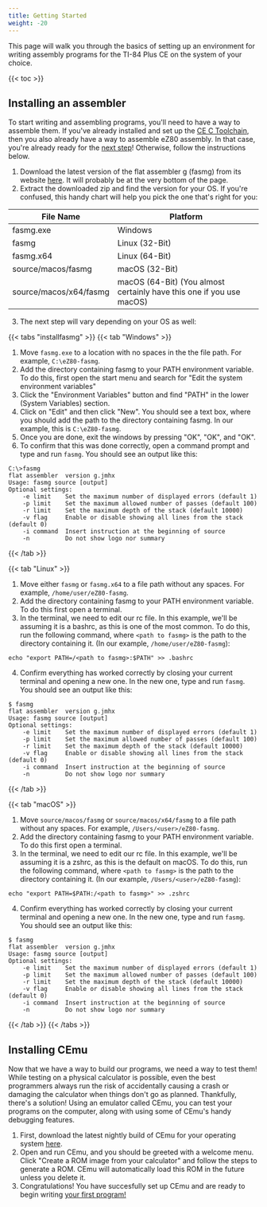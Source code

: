 ```yaml
---
title: Getting Started
weight: -20
---
```


This page will walk you through the basics of setting up an environment for writing assembly programs for the TI-84 Plus CE on the system of your choice.

{{< toc >}}

## Installing an assembler

To start writing and assembling programs, you'll need to have a way to assemble them. If you've already installed and set up the [CE C Toolchain](https://ce-programming.github.io/toolchain/index.html), then you also already have a way to assemble eZ80 assembly. In that case, you're already ready for the [next step](#installing-cemu)! Otherwise, follow the instructions below.

1. Download the latest version of the flat assembler g (fasmg) from its website [here](https://flatassembler.net/download.php). It will probably be at the very bottom of the page.
2. Extract the downloaded zip and find the version for your OS. If you're confused, this handy chart will help you pick the one that's right for you:

| File Name              | Platform                                                             |
|------------------------|----------------------------------------------------------------------|
| fasmg.exe              | Windows                                                              |
| fasmg                  | Linux (32-Bit)                                                       |
| fasmg.x64              | Linux (64-Bit)                                                       |
| source/macos/fasmg     | macOS (32-Bit)                                                       |
| source/macos/x64/fasmg | macOS (64-Bit) (You almost certainly have this one if you use macOS) |

3. The next step will vary depending on your OS as well:

{{< tabs "installfasmg" >}}
{{< tab "Windows" >}}
1. Move `fasmg.exe` to a location with no spaces in the the file path. For example, `C:\eZ80-fasmg`.
2. Add the directory containing fasmg to your PATH environment variable. To do this, first open the start menu and search for "Edit the system environment variables"
3. Click the "Environment Variables" button and find "PATH" in the lower (System Variables) section.
4. Click on "Edit" and then click "New". You should see a text box, where you should add the path to the directory containing fasmg. In our example, this is `C:\eZ80-fasmg`.
5. Once you are done, exit the windows by pressing "OK", "OK", and "OK".
6. To confirm that this was done correctly, open a command prompt and type and run `fasmg`. You should see an output like this:
```Plain
C:\>fasmg
flat assembler  version g.jmhx
Usage: fasmg source [output]
Optional settings:
    -e limit    Set the maximum number of displayed errors (default 1)
    -p limit    Set the maximum allowed number of passes (default 100)
    -r limit    Set the maximum depth of the stack (default 10000)
    -v flag     Enable or disable showing all lines from the stack (default 0)
    -i command  Insert instruction at the beginning of source
    -n          Do not show logo nor summary
```
{{< /tab >}}

{{< tab "Linux" >}}
1. Move either `fasmg` or `fasmg.x64` to a file path without any spaces. For example, `/home/user/eZ80-fasmg`.
2. Add the directory containing fasmg to your PATH environment variable. To do this first open a terminal.
3. In the terminal, we need to edit our rc file. In this example, we'll be assuming it is a bashrc, as this is one of the most common. To do this, run the following command, where `<path to fasmg>` is the path to the directory containing it. (In our example, `/home/user/eZ80-fasmg`):
```Plain
echo "export PATH=/<path to fasmg>:$PATH" >> .bashrc
```
4. Confirm everything has worked correctly by closing your current terminal and opening a new one. In the new one, type and run `fasmg`. You should see an output like this:
```Plain
$ fasmg
flat assembler  version g.jmhx
Usage: fasmg source [output]
Optional settings:
    -e limit    Set the maximum number of displayed errors (default 1)
    -p limit    Set the maximum allowed number of passes (default 100)
    -r limit    Set the maximum depth of the stack (default 10000)
    -v flag     Enable or disable showing all lines from the stack (default 0)
    -i command  Insert instruction at the beginning of source
    -n          Do not show logo nor summary
```
{{< /tab >}}

{{< tab "macOS" >}}
1. Move `source/macos/fasmg` or `source/macos/x64/fasmg` to a file path without any spaces. For example, `/Users/<user>/eZ80-fasmg`.
2. Add the directory containing fasmg to your PATH environment variable. To do this first open a terminal.
3. In the terminal, we need to edit our rc file. In this example, we'll be assuming it is a zshrc, as this is the default on macOS. To do this, run the following command, where `<path to fasmg>` is the path to the directory containing it. (In our example, `/Users/<user>/eZ80-fasmg`):
```Plain
echo "export PATH=$PATH:/<path to fasmg>" >> .zshrc
```
4. Confirm everything has worked correctly by closing your current terminal and opening a new one. In the new one, type and run `fasmg`. You should see an output like this:
```Plain
$ fasmg
flat assembler  version g.jmhx
Usage: fasmg source [output]
Optional settings:
    -e limit    Set the maximum number of displayed errors (default 1)
    -p limit    Set the maximum allowed number of passes (default 100)
    -r limit    Set the maximum depth of the stack (default 10000)
    -v flag     Enable or disable showing all lines from the stack (default 0)
    -i command  Insert instruction at the beginning of source
    -n          Do not show logo nor summary
```
{{< /tab >}}
{{< /tabs >}}

## Installing CEmu

Now that we have a way to build our programs, we need a way to test them! While testing on a physical calculator is possible, even the best programmers always run the risk of accidentally causing a crash or damaging the calculator when things don't go as planned. Thankfully, there's a solution! Using an emulator called CEmu, you can test your programs on the computer, along with using some of CEmu's handy debugging features.

1. First, download the latest nightly build of CEmu for your operating system [here](https://github.com/CE-Programming/CEmu/releases/tag/nightly).
2. Open and run CEmu, and you should be greeted with a welcome menu. Click "Create a ROM image from your calculator" and follow the steps to generate a ROM. CEmu will automatically load this ROM in the future unless you delete it.
3. Congratulations! You have succesfully set up CEmu and are ready to begin writing [your first program!](../your-first-program)
